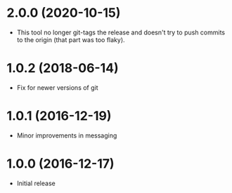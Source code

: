 # 2.0.0 (2020-10-15)

- This tool no longer git-tags the release and doesn't try to push commits to the origin (that part was too flaky).

# 1.0.2 (2018-06-14)

- Fix for newer versions of git

# 1.0.1 (2016-12-19)

- Minor improvements in messaging

# 1.0.0 (2016-12-17)

- Initial release
